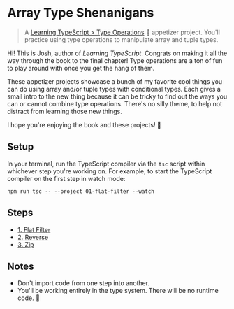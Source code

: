 # Array Type Shenanigans

> A [Learning TypeScript > Type Operations](https://learning-typescript.com/type-operations) 🥗 appetizer project.
> You'll practice using type operations to manipulate array and tuple types.

Hi!
This is Josh, author of _Learning TypeScript_.
Congrats on making it all the way through the book to the final chapter!
Type operations are a ton of fun to play around with once you get the hang of them.

These appetizer projects showcase a bunch of my favorite cool things you can do using array and/or tuple types with conditional types.
Each gives a small intro to the new thing because it can be tricky to find out the ways you can or cannot combine type operations.
There's no silly theme, to help not distract from learning those new things.

I hope you're enjoying the book and these projects! 💖

## Setup

In your terminal, run the TypeScript compiler via the `tsc` script within whichever step you're working on.
For example, to start the TypeScript compiler on the first step in watch mode:

```shell
npm run tsc -- --project 01-flat-filter --watch
```

## Steps

- [1. Flat Filter](./01-flat-filter)
- [2. Reverse](./02-reverse)
- [3. Zip](./03-zip)

## Notes

- Don't import code from one step into another.
- You'll be working entirely in the type system. There will be no runtime code. 🤘
